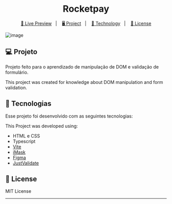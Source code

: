 <h1 align="center">
  Rocketpay
</h1>

<p align="center">
  <a href="https://rocketpaychallenge.netlify.app/">🔗 Live Preview</a>&nbsp;&nbsp;&nbsp;|&nbsp;&nbsp;&nbsp;
  <a href="#-projeto">🖥️ Project</a>&nbsp;&nbsp;&nbsp;|&nbsp;&nbsp;&nbsp;
  <a href="#-tecnologias">🚀 Technology</a>&nbsp;&nbsp;&nbsp;|&nbsp;&nbsp;&nbsp;
  <a href="#-license">📝 License</a>
</p>

![image](https://user-images.githubusercontent.com/47321783/196984668-446f1faf-e878-4a3f-a949-ebb94e2ed018.png)

## 💻 Projeto

Projeto feito para o aprendizado de manipulação de DOM e validação de formulário.
<p>This project was created for knowledge about DOM manipulation and form validation.</p>

## 🚀 Tecnologias

Esse projeto foi desenvolvido com as seguintes tecnologias:
<p>This Project was developed using:</p>

- HTML e CSS
- Typescript
- [Vite](https://vitejs.dev/)
- [iMask](https://imask.js.org)
- [Figma](https://www.figma.com/file/vs7od896IyR8J7thzLZbvf/Explorer-Lab-%2301?node-id=3%3A1165)
- [JustValidate](https://just-validate.dev/)

## 📝 License

MIT License

---
